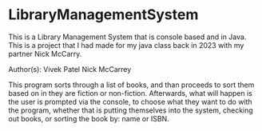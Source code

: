 # LibraryManagementSystem
This is a Library Management System that is console based and in Java. This is a project that I had made for my java class back in 2023 with my partner Nick McCarry.


Author(s):
Vivek Patel
Nick McCarrey

This program sorts through a list of books, and than proceeds to sort them based on in they are fiction or non-fiction. Afterwards, what will happen is the user is prompted via the console, to choose what they want to do with the program, whether that is putting themselves into the system, checking out books, or sorting the book by: name or ISBN.
